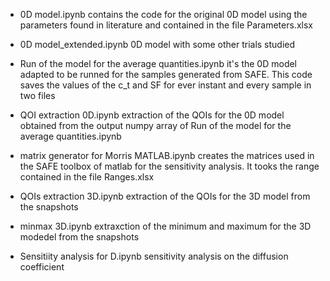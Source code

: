- 0D model.ipynb contains the code for the original 0D model using the parameters found in literature and contained in the file Parameters.xlsx

- 0D model_extended.ipynb 0D model with some other trials studied

- Run of the model for the average quantities.ipynb it's the 0D model adapted to be runned for the samples generated from SAFE. This
code saves the values of the c_t and SF for ever instant and every sample in two files 

- QOI extraction 0D.ipynb extraction of the QOIs for the 0D model obtained from the output numpy array of Run of the model for the average quantities.ipynb

- matrix generator for Morris MATLAB.ipynb creates the matrices used in the SAFE toolbox of matlab for the sensitivity analysis. It tooks
the range contained in the file Ranges.xlsx

- QOIs extraction 3D.ipynb extraction of the QOIs for the 3D model from the snapshots

- minmax 3D.ipynb extraxction of the minimum and maximum for the 3D modedel from the snapshots

- Sensitiity analysis for D.ipynb sensitivity analysis on the diffusion coefficient
